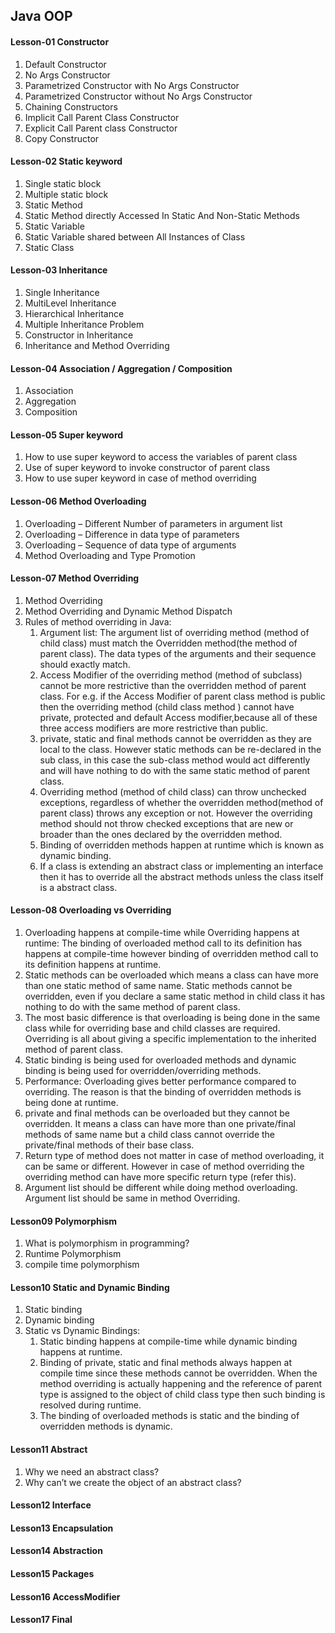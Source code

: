 ## Java OOP

#### Lesson-01 Constructor
1) Default Constructor
2) No Args Constructor
3) Parametrized Constructor with No Args Constructor
4) Parametrized Constructor without No Args Constructor
5) Chaining Constructors
6) Implicit Call Parent Class Constructor
7) Explicit Call Parent class Constructor
8) Copy Constructor

#### Lesson-02 Static keyword
1) Single static block
2) Multiple static block
3) Static Method
4) Static Method directly Accessed In Static And Non-Static Methods
5) Static Variable
6) Static Variable shared between All Instances of Class
7) Static Class

#### Lesson-03 Inheritance
1) Single Inheritance
2) MultiLevel Inheritance
3) Hierarchical Inheritance
4) Multiple Inheritance Problem
5) Constructor in Inheritance
6) Inheritance and Method Overriding

#### Lesson-04 Association / Aggregation / Composition
1) Association
2) Aggregation
3) Composition

#### Lesson-05 Super keyword
1) How to use super keyword to access the variables of parent class
2) Use of super keyword to invoke constructor of parent class
3) How to use super keyword in case of method overriding

#### Lesson-06 Method Overloading
1) Overloading – Different Number of parameters in argument list
2) Overloading – Difference in data type of parameters
3) Overloading – Sequence of data type of arguments
4) Method Overloading and Type Promotion

#### Lesson-07 Method Overriding
1) Method Overriding
2) Method Overriding and Dynamic Method Dispatch
3) Rules of method overriding in Java:
   1) Argument list: The argument list of overriding method (method of child class) must match the Overridden method(the method of parent class). The data types of the arguments and their sequence should exactly match.
   2) Access Modifier of the overriding method (method of subclass) cannot be more restrictive than the overridden method of parent class. For e.g. if the Access Modifier of parent class method is public then the overriding method (child class method ) cannot have private, protected and default Access modifier,because all of these three access modifiers are more restrictive than public.
   3) private, static and final methods cannot be overridden as they are local to the class. However static methods can be re-declared in the sub class, in this case the sub-class method would act differently and will have nothing to do with the same static method of parent class.
   4) Overriding method (method of child class) can throw unchecked exceptions, regardless of whether the overridden method(method of parent class) throws any exception or not. However the overriding method should not throw checked exceptions that are new or broader than the ones declared by the overridden method.
   5) Binding of overridden methods happen at runtime which is known as dynamic binding.
   6) If a class is extending an abstract class or implementing an interface then it has to override all the abstract methods unless the class itself is a abstract class.

#### Lesson-08 Overloading vs Overriding
1) Overloading happens at compile-time while Overriding happens at runtime: The binding of overloaded method call to its definition has happens at compile-time however binding of overridden method call to its definition happens at runtime.
2) Static methods can be overloaded which means a class can have more than one static method of same name. Static methods cannot be overridden, even if you declare a same static method in child class it has nothing to do with the same method of parent class.
3) The most basic difference is that overloading is being done in the same class while for overriding base and child classes are required. Overriding is all about giving a specific implementation to the inherited method of parent class.
4) Static binding is being used for overloaded methods and dynamic binding is being used for overridden/overriding methods.
5) Performance: Overloading gives better performance compared to overriding. The reason is that the binding of overridden methods is being done at runtime.
6) private and final methods can be overloaded but they cannot be overridden. It means a class can have more than one private/final methods of same name but a child class cannot override the private/final methods of their base class.
7) Return type of method does not matter in case of method overloading, it can be same or different. However in case of method overriding the overriding method can have more specific return type (refer this).
8) Argument list should be different while doing method overloading. Argument list should be same in method Overriding.


#### Lesson09 Polymorphism
1) What is polymorphism in programming?
2) Runtime Polymorphism
3) compile time polymorphism

#### Lesson10 Static and Dynamic Binding
1) Static binding
2) Dynamic binding
3) Static vs Dynamic Bindings:
   1) Static binding happens at compile-time while dynamic binding happens at runtime.
   2) Binding of private, static and final methods always happen at compile time since these methods cannot be overridden. When the method overriding is actually happening and the reference of parent type is assigned to the object of child class type then such binding is resolved during runtime.
   3) The binding of overloaded methods is static and the binding of overridden methods is dynamic.

#### Lesson11 Abstract 
1) Why we need an abstract class?
2) Why can’t we create the object of an abstract class?

#### Lesson12 Interface

#### Lesson13 Encapsulation

#### Lesson14 Abstraction

#### Lesson15 Packages

#### Lesson16 AccessModifier

#### Lesson17 Final




